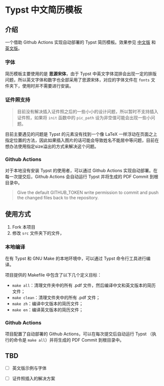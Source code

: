 # Typst 中文简历模板

## 介绍

一个借助 Github Actions 实现自动部署的 Typst 简历模板。效果参见 [中文版](/中文简历.pdf) 和 [英文版](/英文简历.pdf)。

### 字体

简历模板主要使用的是 **思源宋体**，由于 Typst 中英文字体混排会出现一定的排版问题，所以英文字体和数字也全部采用了思源宋体，对应的字体文件在 `fonts` 文件夹下，使用时并不需要进行安装。

### 证件照支持

> 目前没有解决插入证件照之后的一些小小的设计问题，所以暂时不支持插入证件照，如果将 `init` 函数中的 `pic_path` 设为非空值可能会出现一些小问题。

目前主要遇见的问题是 Typst 的元素没有找到一个像 LaTeX 一样浮动在页面之上指定位置的方法，因此如果插入图片的话可能会导致姓名不能居中等问题，目前在想办法使用指定size溢出的方式来解决这个问题。

### Github Actions

对于本地没有安装 Typst 的使用者，可以通过 Github Actions 实现自动部署。在每一次提交后，Github Actions 会自动运行 Typst 并将生成的 PDF Commit 到根目录中。

> Give the default GITHUB_TOKEN write permission to commit and push the changed files back to the repository.

## 使用方式

1. Fork 本项目
2. 修改 `src` 文件夹下的文件，

### 本地编译

在有 Typst 和 GNU Make 的本地环境中，可以通过 Typst 命令行工具进行编译。

项目提供的 Makefile 中包含了以下几个定义目标：

- `make all`：清理文件夹中的所有 .pdf 文件，然后编译中文和英文版本的简历文件；
- `make clean`：清理文件夹中的所有 .pdf 文件；
- `make zh`：编译中文版本的简历文件；
- `make en`：编译英文版本的简历文件；

### Github Actions

项目配置了自动部署的 Github Actions，可以在每次提交后自动运行 Typst （执行的命令是 `make all`）并将生成的 PDF Commit 到根目录中。

## TBD

- [ ] 英文版示例与字体
- [ ] 证件照插入的解决方案

